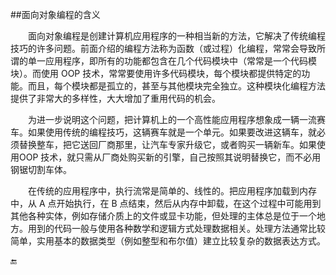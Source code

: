 ##面向对象编程的含义

&emsp;&emsp;面向对象编程是创建计算机应用程序的一种相当新的方法，它解决了传统编程技巧的许多问题。前面介绍的编程方法称为函数（或过程）化编程，常常会导致所谓的单一应用程序，即所有的功能都包含在几个代码模块中（常常是一个代码模块）。而使用 OOP 技术，常常要使用许多代码模块，每个模块都提供特定的功能。而且，每个模块都是孤立的，甚至与其他模块完全独立。这种模块化编程方法提供了非常大的多样性，大大增加了重用代码的机会。

&emsp;&emsp;为进一步说明这个问题，把计算机上的一个高性能应用程序想象成一辆一流赛车。如果使用传统的编程技巧，这辆赛车就是一个单元。如果要改进这辆车，就必须替换整车，把它送回厂商那里，让汽车专家升级它，或者购买一辆新车。如果使用OOP 技术，就只需从厂商处购买新的引擎，自己按照其说明替换它，而不必用钢锯切割车体。

&emsp;&emsp;在传统的应用程序中，执行流常是简单的、线性的。把应用程序加载到内存中，从 A 点开始执行，在 B 点结束，然后从内存中卸载，在这个过程中可能用到其他各种实体，例如存储介质上的文件或显卡功能，但处理的主体总是位于一个地方。用到的代码一般与使用各种数学和逻辑方式处理数据相关。处理方法通常比较简单，实用基本的数据类型（例如整型和布尔值）建立比较复杂的数据表达方式。







🔚